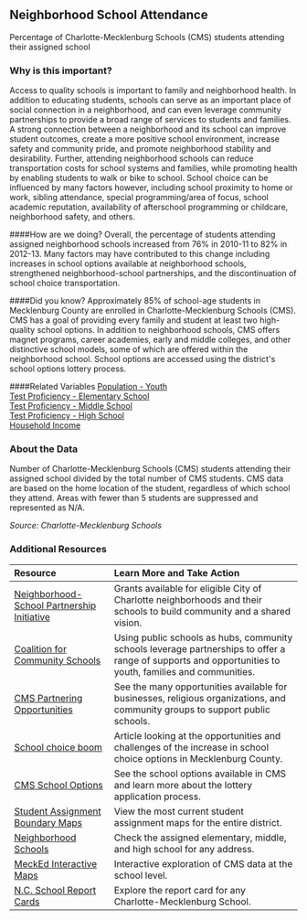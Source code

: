 ## Neighborhood School Attendance 
Percentage of Charlotte-Mecklenburg Schools (CMS) students attending their assigned school

### Why is this important?
Access to quality schools is important to family and neighborhood health. In addition to educating students, schools can serve as an important place of social connection in a neighborhood, and can even leverage community partnerships to provide a broad range of services to students and families. A strong connection between a neighborhood and its school can improve student outcomes, create a more positive school environment, increase safety and community pride, and promote neighborhood stability and desirability. Further, attending neighborhood schools can reduce transportation costs for school systems and families, while promoting health by enabling students to walk or bike to school. School choice can be influenced by many factors however, including school proximity to home or work, sibling attendance, special programming/area of focus, school academic reputation, availability of afterschool programming or childcare, neighborhood safety, and others.

####How are we doing?
Overall, the percentage of students attending assigned neighborhood schools increased from 76% in 2010-11 to 82% in 2012-13. Many factors may have contributed to this change including increases in school options available at neighborhood schools, strengthened neighborhood-school partnerships, and the discontinuation of school choice transportation.  

####Did you know?
Approximately 85% of school-age students in Mecklenburg County are enrolled in Charlotte-Mecklenburg Schools (CMS). CMS has a goal of providing every family and student at least two high-quality school options. In addition to neighborhood schools, CMS offers magnet programs, career academies, early and middle colleges, and other distinctive school models, some of which are offered within the neighborhood school. School options are accessed using the district's school options lottery process.

####Related Variables
<a href="javascript:void(0)" onclick="model.metricId = 'm12'">Population - Youth</a>  
<a href="javascript:void(0)" onclick="model.metricId = 'm62'">Test Proficiency - Elementary School</a>  
<a href="javascript:void(0)" onclick="model.metricId = 'm63'">Test Proficiency - Middle School</a>  
<a href="javascript:void(0)" onclick="model.metricId = 'm64'">Test Proficiency - High School</a>  
<a href="javascript:void(0)" onclick="model.metricId = 'm37'">Household Income</a>  


### About the Data
Number of Charlotte-Mecklenburg Schools (CMS) students attending their assigned school divided by the total number of CMS students. CMS data are based on the home location of the student, regardless of which school they attend. Areas with fewer than 5 students are suppressed and represented as N/A.

_Source: Charlotte-Mecklenburg Schools_

### Additional Resources
|Resource | Learn More and Take Action | 
|:--- | :--- |
|[Neighborhood-School Partnership Initiative](http://charmeck.org/city/charlotte/nbs/communityengagement/nmg/pages/neighborhoodschoolpartnershipgrants.aspx) |Grants available for eligible City of Charlotte neighborhoods and their schools to build community and a shared vision.
|[Coalition for Community Schools](http://www.communityschools.org/)|Using public schools as hubs, community schools leverage partnerships to offer a range of supports and opportunities to youth, families and communities.
|[CMS Partnering Opportunities](http://www.cms.k12.nc.us/cmsdepartments/vp/Pages/PartneringOpportunities.aspx)|See the many opportunities available for businesses, religious organizations, and community groups to support public schools.
|[School choice boom](http://www.charlotteobserver.com/2014/01/10/4602095/school-choice-boon-brings-options.html#.VKV5atLF-PY)|Article looking at the opportunities and challenges of the increase in school choice options in Mecklenburg County.
|[CMS School Options](http://www.cms.k12.nc.us/cmsdepartments/ci/MagnetPrograms/Pages/default.aspx)|See the school options available in CMS and learn more about the lottery application process.
|[Student Assignment Boundary Maps](http://www.cms.k12.nc.us/cmsdepartments/StudentPlacement/Pages/BoundaryMaps.aspx)| View the most current student assignment maps for the entire district.
|[Neighborhood Schools](http://mcmap.org/geoportal/?q=schools-home)| Check the assigned elementary, middle, and high school for any address.
|[MeckEd Interactive Maps](http://ui.uncc.edu/data/partner/mecked)|Interactive exploration of CMS data at the school level.
|[N.C. School Report Cards](http://www.ncreportcards.org/src/search.jsp?pYear=2012-2013&pList=1&pListVal=600%3ACharlotte-Mecklenburg+Schools+++++++++++&GO2=GO)| Explore the report card for any Charlotte-Mecklenburg School.